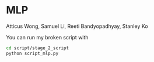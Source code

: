 # MLP

Atticus Wong, Samuel Li, Reeti Bandyopadhyay, Stanley Ko

You can run my broken script with

```zsh
cd script/stage_2_script
python script_mlp.py
```
